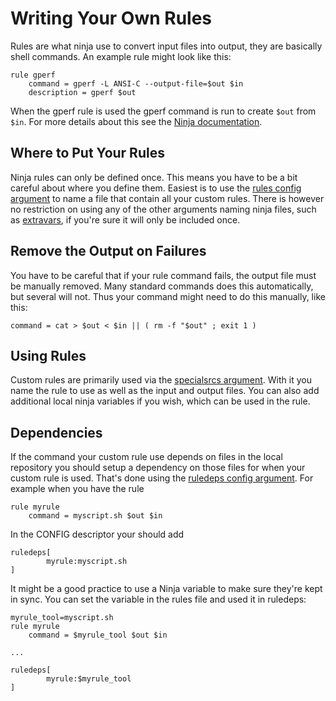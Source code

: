 # Writing Your Own Rules

Rules are what ninja use to convert input files into output, they are basically
shell commands. An example rule might look like this:

    rule gperf
        command = gperf -L ANSI-C --output-file=$out $in
        description = gperf $out

When the gperf rule is used the gperf command is run to create `$out` from `$in`.
For more details about this see the
[Ninja documentation](https://ninja-build.org/manual.html).

## Where to Put Your Rules

Ninja rules can only be defined once. This means you have to be a bit careful
about where you define them. Easiest is to use the
[rules config argument](descriptors/config.md#rules) to name a file that
contain all your custom rules. There is however no restriction on using any
of the other arguments naming ninja files, such as
[extravars](arguments/extravars.md), if you're sure it will only be included
once.

## Remove the Output on Failures

You have to be careful that if your rule command fails, the output file must
be manually removed. Many standard commands does this automatically, but
several will not. Thus your command might need to do this manually, like this:

    command = cat > $out < $in || ( rm -f "$out" ; exit 1 )

## Using Rules

Custom rules are primarily used via the
[specialsrcs argument](arguments/specialsrcs.md). With it you name the rule to
use as well as the input and output files. You can also add additional local
ninja variables if you wish, which can be used in the rule.

## Dependencies

If the command your custom rule use depends on files in the local repository
you should setup a dependency on those files for when your custom rule is used.
That's done using the
[ruledeps config argument](descriptors/config.md#ruledeps). For example when
you have the rule

    rule myrule
        command = myscript.sh $out $in

In the CONFIG descriptor your should add

    ruledeps[
            myrule:myscript.sh
    ]

It might be a good practice to use a Ninja variable to make sure they're kept
in sync. You can set the variable in the rules file and used it in ruledeps:

    myrule_tool=myscript.sh
    rule myrule
        command = $myrule_tool $out $in

    ...

    ruledeps[
            myrule:$myrule_tool
    ]

